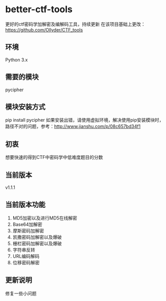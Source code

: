 # better-ctf-tools
更好的ctf密码学加解密及编解码工具，持续更新
在该项目基础上更改：https://github.com/Ollyder/CTF_tools

## 环境
Python 3.x

## 需要的模块
pycipher

## 模块安装方式
pip install pycipher
如果安装出错，请使用虚拟环境，解决使用pip安装模块时，路径不对的问题，参考：http://www.jianshu.com/p/08c657bd34f1

## 初衷
想要快速的得到CTF中密码学中低难度题目的分数

## 当前版本
v1.1.1

## 当前版本功能
1. MD5加密以及进行MD5在线解密
2. Base64加解密
3. 摩斯密码加解密
4. 凯撒密码加解密以及爆破
5. 栅栏密码加解密以及爆破
6. 字符串反转
7. URL编码解码
8. 位移密码解密

## 更新说明
修复一些小问题
